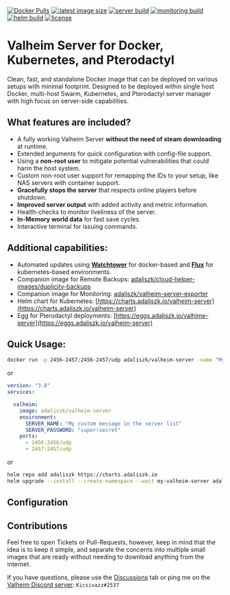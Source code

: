 [![Docker Pulls](https://img.shields.io/docker/pulls/adaliszk/valheim-server?label=Docker%20Pulls)](https://hub.docker.com/r/adaliszk/valheim-server)
[![:latest image size](https://img.shields.io/docker/image-size/adaliszk/valheim-server/latest?label=Image%20Size)](https://hub.docker.com/r/adaliszk/valheim-server)
[![server build](https://github.com/adaliszk/valheim-server/actions/workflows/cd-server.yml/badge.svg?label=Server)](https://github.com/adaliszk/valheim-server/actions/workflows/cd-server.yml)
[![monitoring build](https://github.com/adaliszk/valheim-server/actions/workflows/cd-monitoring.yml/badge.svg?label=Monitoring)](https://github.com/adaliszk/valheim-server/actions/workflows/cd-monitoring.yml)
[![helm build](https://github.com/adaliszk/valheim-server/actions/workflows/cd-helm.yml/badge.svg)](https://github.com/adaliszk/valheim-server/actions/workflows/cd-helm.yml)
[![license](https://img.shields.io/github/license/adaliszk/valheim-server?label=License)](https://github.com/adaliszk/valheim-server/LICENSE.md)

# Valheim Server for Docker, Kubernetes, and Pterodactyl

Clean, fast, and standalone Docker image that can be deployed on various setups with minimal footprint. Designed to be
deployed within single host Docker, multi-host Swarm, Kubernetes, and Pterodactyl server manager with high focus on
server-side capabilities.

## What features are included?

- A fully working Valheim Server **without the need of steam downloading** at runtime.
- Extended arguments for quick configuration with config-file support.
- Using a **non-root user** to mitigate potential vulnerabilities that could harm the host system.
- Custom non-root user support for remapping the IDs to your setup, like NAS servers with container support.
- **Gracefully stops the server** that respects online players before shutdown.
- **Improved server output** with added activity and metric information.
- Health-checks to monitor liveliness of the server.
- **In-Memory world data** for fast save cycles.
- Interactive terminal for issuing commands.

## Additional capabilities:

- Automated updates using [**Watchtower**](https://containrrr.dev/watchtower) for docker-based
  and [**Flux**](https://fluxcd.io) for kubernetes-based environments.
- Companion image for Remote Backups:
  [adaliszk/cloud-helper-images/duplicity-backups](https://hub.docker.com/r/adaliszk/duplicity-backup)
- Companion image for Monitoring:
  [adaliszk/valheim-server-exporter](https://hub.docker.com/r/adaliszk/valheim-server-exporter)
- Helm chart for Kubernetes:
  [https://charts.adaliszk.io/valheim-server](https://charts.adaliszk.io/valheim-server)
- Egg for Pterodactyl deployments:
  [https://eggs.adaliszk.io/valhime-server](https://eggs.adaliszk.io/valheim-server)

## Quick Usage:

```bash
docker run -p 2456-2457:2456-2457/udp adaliszk/valheim-server -name "My Server" -password="super!secret"
```

or

```yaml
version: "3.8"
services:

  valheim:
    image: adaliszk/valheim-server
    environment:
      SERVER_NAME: "My custom message in the server list"
      SERVER_PASSWORD: "super!secret"
    ports:
      - 2456:2456/udp
      - 2457:2457/udp
```

or

```bash
helm repo add adaliszk https://charts.adaliszk.io
helm upgrade --install --create-namespace --wait my-valheim-server adaliszk/valheim-server
```

## Configuration



## Contributions

Feel free to open Tickets or Pull-Requests, however, keep in mind that the idea is to keep it simple, and separate the
concerns into multiple small images that are ready without needing to download anything from the internet.

If you have questions, please use the [Discussions](https://github.com/adaliszk/valheim-server/discussions) tab or ping
me on the [Valheim Discord server](https://discord.gg/valheim): `Kicsivazz#2537`
